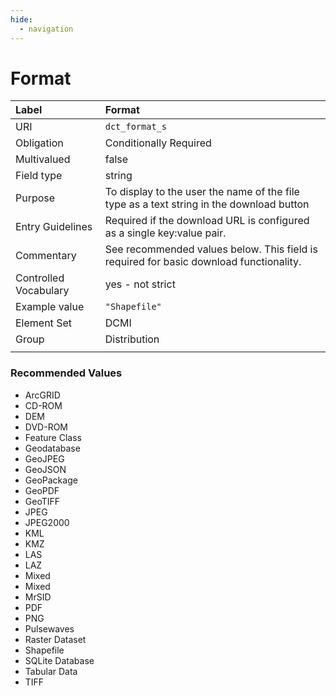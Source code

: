 ```yaml
---
hide:
  - navigation
---
```


# Format

| Label                 | Format |
|:----------------------|:-------|
| URI                   | `dct_format_s` |
| Obligation            | Conditionally Required |
| Multivalued           | false |
| Field type            | string |
| Purpose               | To display to the user the name of the file type as a text string in the download button |
| Entry Guidelines      | Required if the download URL is configured as a single key:value pair. |
| Commentary            | See recommended values below. This field is required for basic download functionality.|
| Controlled Vocabulary | yes - not strict |
| Example value         | `"Shapefile"` |
| Element Set           | DCMI |
| Group                 | Distribution |
                                                                                                                                                                                                                                                                            |

### Recommended Values

* ArcGRID
* CD-ROM
* DEM
* DVD-ROM
* Feature Class
* Geodatabase
* GeoJPEG
* GeoJSON
* GeoPackage
* GeoPDF
* GeoTIFF
* JPEG
* JPEG2000
* KML
* KMZ
* LAS
* LAZ
* Mixed
* Mixed
* MrSID
* PDF
* PNG
* Pulsewaves
* Raster Dataset
* Shapefile
* SQLite Database
* Tabular Data
* TIFF
